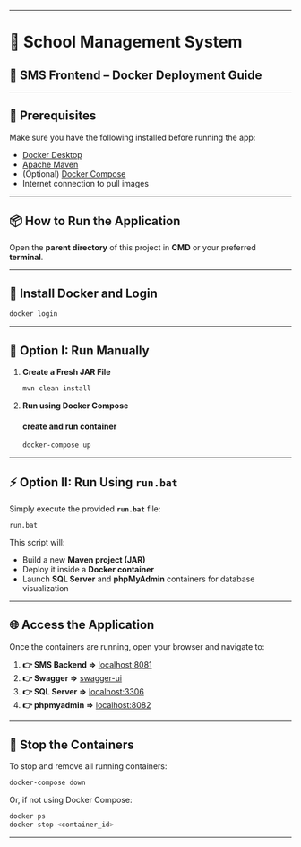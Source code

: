 
---

# 🏫 School Management System  
## 🚀 SMS Frontend – Docker Deployment Guide

---

## 🐳 Prerequisites

Make sure you have the following installed before running the app:

- [Docker Desktop](https://www.docker.com/get-started)
- [Apache Maven](https://maven.apache.org/download.cgi)
- (Optional) [Docker Compose](https://docs.docker.com/compose/)
- Internet connection to pull images

---

## 📦 How to Run the Application

Open the **parent directory** of this project in **CMD** or your preferred **terminal**.

---

## 🧰 Install Docker and Login

```bash
docker login
````

---

## 🧩 Option I: Run Manually

1. **Create a Fresh JAR File**
    
   ```bash
   mvn clean install
   ```

2. **Run using Docker Compose**
    #### create and run container
   ```bash
   docker-compose up
   ```

---

## ⚡ Option II: Run Using `run.bat`

Simply execute the provided **`run.bat`** file:

```bash
run.bat
```

This script will:

* Build a new **Maven project (JAR)**
* Deploy it inside a **Docker container**
* Launch **SQL Server** and **phpMyAdmin** containers for database visualization

---

## 🌐 Access the Application

Once the containers are running, open your browser and navigate to:

1. **👉 SMS Backend =>** [localhost:8081](http://localhost:8081)
2. **👉 Swagger =>** [swagger-ui](http://localhost:8081/swagger-ui/index.html)
3. **👉 SQL Server =>** [localhost:3306](http://localhost:3306)
4. **👉 phpmyadmin =>** [localhost:8082](http://localhost:8082)

---

## 🧹 Stop the Containers

To stop and remove all running containers:

```bash
docker-compose down
```

Or, if not using Docker Compose:

```bash
docker ps
docker stop <container_id>
```

---



